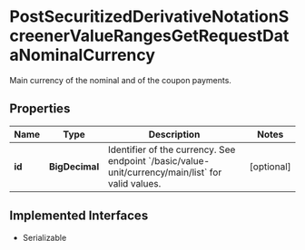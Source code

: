 

# PostSecuritizedDerivativeNotationScreenerValueRangesGetRequestDataNominalCurrency

Main currency of the nominal and of the coupon payments.

## Properties

Name | Type | Description | Notes
------------ | ------------- | ------------- | -------------
**id** | **BigDecimal** | Identifier of the currency. See endpoint &#x60;/basic/value-unit/currency/main/list&#x60; for valid values. |  [optional]


## Implemented Interfaces

* Serializable


